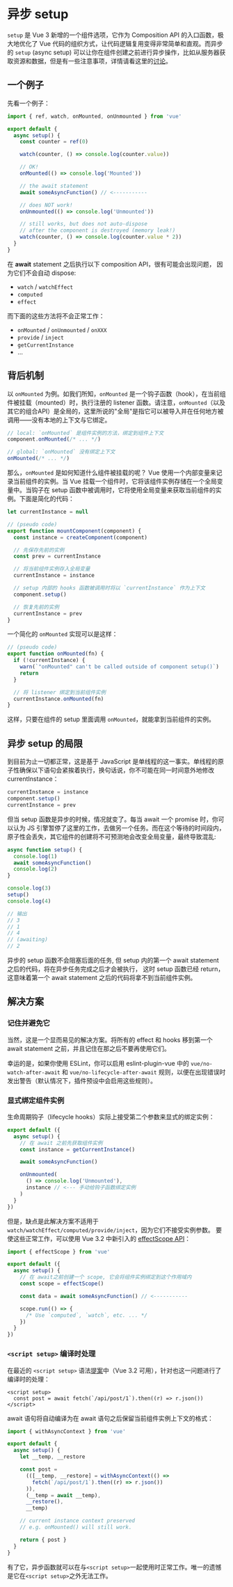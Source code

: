 # 异步 setup

`setup` 是 Vue 3 新增的一个组件选项，它作为 Composition API 的入口函数，极大地优化了 Vue 代码的组织方式，让代码逻辑复用变得非常简单和直观。而异步的 `setup` (async setup) 可以让你在组件创建之前进行异步操作，比如从服务器获取资源和数据，但是有一些注意事项，详情请看这里的[讨论](https://github.com/vuejs/rfcs/discussions/234)。

## 一个例子
先看一个例子：
```js
import { ref, watch, onMounted, onUnmounted } from 'vue'

export default {
  async setup() {
    const counter = ref(0)

    watch(counter, () => console.log(counter.value))

    // OK!
    onMounted(() => console.log('Mounted'))

    // the await statement
    await someAsyncFunction() // <-----------

    // does NOT work!
    onUnmounted(() => console.log('Unmounted'))

    // still works, but does not auto-dispose
    // after the component is destroyed (memory leak!)
    watch(counter, () => console.log(counter.value * 2))
  }
}
```
在 **await** statement 之后执行以下 composition API，很有可能会出现问题， 因为它们不会自动 dispose:
- `watch` / `watchEffect`
- `computed`
- `effect`

而下面的这些方法将不会正常工作：
- `onMounted` / `onUnmounted` / `onXXX`
- `provide` / `inject`
- `getCurrentInstance`
- ...

## 背后机制
以 `onMounted` 为例。如我们所知，`onMounted` 是一个钩子函数（hook），在当前组件被挂载（mounted）时，执行注册的 listener 函数。请注意，`onMounted`（以及其它的组合API）是全局的，这里所说的"全局"是指它可以被导入并在任何地方被调用——没有本地的上下文与它绑定。
```js
// local: `onMounted` 是组件实例的方法，绑定到组件上下文
component.onMounted(/* ... */)

// global: `onMounted` 没有绑定上下文
onMounted(/* ... */)
```

那么，`onMounted` 是如何知道什么组件被挂载的呢？ Vue 使用一个内部变量来记录当前组件的实例。当 Vue 挂载一个组件时，它将该组件实例存储在一个全局变量中。当钩子在 setup 函数中被调用时，它将使用全局变量来获取当前组件的实例。下面是简化的代码：
```js
let currentInstance = null

// (pseudo code)
export function mountComponent(component) {
  const instance = createComponent(component)

  // 先保存先前的实例
  const prev = currentInstance

  // 将当前组件实例存入全局变量
  currentInstance = instance

  // setup 内部的 hooks 函数被调用时将以 `currentInstance` 作为上下文
  component.setup()

  // 恢复先前的实例
  currentInstance = prev
}
```
一个简化的 `onMounted` 实现可以是这样：
```js
// (pseudo code)
export function onMounted(fn) {
  if (!currentInstance) {
    warn(`"onMounted" can't be called outside of component setup()`)
    return
  }

  // 将 listener 绑定到当前组件实例
  currentInstance.onMounted(fn)
}
```
这样，只要在组件的 setup 里面调用 `onMounted`，就能拿到当前组件的实例。


## 异步 setup 的局限
到目前为止一切都正常，这是基于 JavaScript 是单线程的这一事实。单线程的原子性确保以下语句会紧挨着执行，换句话说，你不可能在同一时间意外地修改 currentInstance：
```js
currentInstance = instance
component.setup()
currentInstance = prev
```
但当 setup 函数是异步的时候，情况就变了。每当 await 一个 promise 时，你可以认为 JS 引擎暂停了这里的工作，去做另一个任务。而在这个等待的时间段内，原子性会丢失，其它组件的创建将不可预测地会改变全局变量，最终导致混乱:


```js
async function setup() {
  console.log(1)
  await someAsyncFunction()
  console.log(2)
}

console.log(3)
setup()
console.log(4)

// 输出
// 3
// 1
// 4
// (awaiting)
// 2
```
异步的 setup 函数不会阻塞后面的任务, 但 setup 内的第一个 await statement 之后的代码，将在异步任务完成之后才会被执行， 这时 setup 函数已经 return，这意味着第一个 await statement 之后的代码将拿不到当前组件实例。

## 解决方案
### 记住并避免它
当然，这是一个显而易见的解决方案。将所有的 effect 和 hooks 移到第一个 await statement 之前，并且记住在那之后不要再使用它们。

幸运的是，如果你使用 ESLint，你可以启用 eslint-plugin-vue 中的 `vue/no-watch-after-await` 和 `vue/no-lifecycle-after-await` 规则，以便在出现错误时发出警告（默认情况下，插件预设中会启用这些规则）。

### 显式绑定组件实例
生命周期钩子（lifecycle hooks）实际上接受第二个参数来显式的绑定实例：
```js
export default ({
  async setup() {
    // 在 await 之前先获取组件实例
    const instance = getCurrentInstance()

    await someAsyncFunction()

    onUnmounted(
      () => console.log('Unmounted'),
      instance // <--- 手动给钩子函数绑定实例
    )
  }
})
```

但是，缺点是此解决方案不适用于 `watch/watchEffect/computed/provide/inject`，因为它们不接受实例参数。
要使这些正常工作，可以使用 Vue 3.2 中新引入的 [effectScope API](https://github.com/vuejs/rfcs/blob/master/active-rfcs/0041-reactivity-effect-scope.md)：
```js
import { effectScope } from 'vue'

export default ({
  async setup() {
    // 在 await之前创建一个 scope, 它会将组件实例绑定到这个作用域内
    const scope = effectScope()

    const data = await someAsyncFunction() // <-----------

    scope.run(() => {
      /* Use `computed`, `watch`, etc. ... */
    })
  }
})
```
### `<script setup>` 编译时处理
在最近的 `<script setup>` 语法[提案](https://github.com/vuejs/rfcs/blob/master/active-rfcs/0040-script-setup.md#top-level-await)中（Vue 3.2 可用），针对也这一问题进行了编译时的处理：
```
<script setup>
  const post = await fetch(`/api/post/1`).then((r) => r.json())
</script>
```
await 语句将自动编译为在 await 语句之后保留当前组件实例上下文的格式：
```js
import { withAsyncContext } from 'vue'

export default {
  async setup() {
    let __temp, __restore

    const post =
      (([__temp, __restore] = withAsyncContext(() =>
        fetch(`/api/post/1`).then((r) => r.json())
      )),
      (__temp = await __temp),
      __restore(),
      __temp)

    // current instance context preserved
    // e.g. onMounted() will still work.

    return { post }
  }
}

```
有了它，异步函数就可以在与`<script setup>`一起使用时正常工作。唯一的遗憾是它在`<script setup>`之外无法工作。